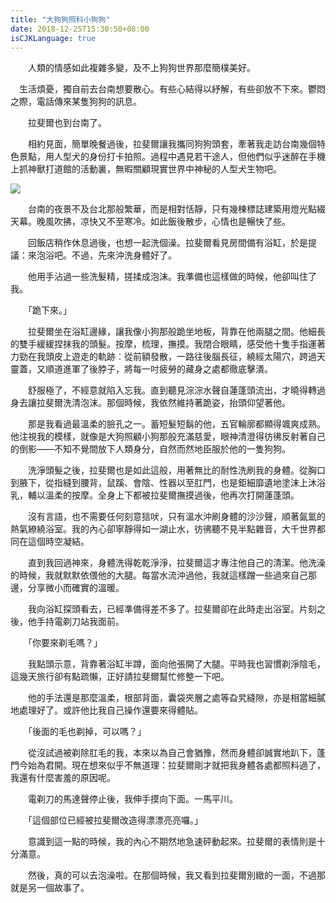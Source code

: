 ```yaml
---
title: "大狗狗照料小狗狗"
date: 2018-12-25T15:30:50+08:00
isCJKLanguage: true
---
```


　　人類的情感如此複雜多變，及不上狗狗世界那麼簡樸美好。

　生活煩憂，獨自前去台南想要散心。有些心結得以紓解，有些卻放不下來。鬱悶之際，電話傳來某隻狗狗的訊息。

　　拉斐爾也到台南了。

　　相約見面，簡單晚餐過後，拉斐爾讓我攜同狗狗頭套，牽著我走訪台南幾個特色景點，用人型犬的身份打卡拍照。過程中遇見若干途人，但他們似乎迷醉在手機上抓神獸打道館的活動裏，無暇關顧現實世界中神秘的人型犬生物吧。

![](https://i.imgur.com/ced7fmK.jpg)

　　台南的夜景不及台北那般繁華，而是相對恬靜，只有幾棟標誌建築用燈光點綴天幕。晚風吹拂，凉快又不至寒冷。如此飯後散步，心情也是暢快了些。

　　回飯店稍作休息過後，也想一起洗個澡。拉斐爾看見房間備有浴缸，於是提議：來泡浴吧。不過，先來沖洗身體好了。

　　他用手沾過一些洗髮精，搓揉成泡沫。我準備也這樣做的時候，他卻叫住了我。

　　「跪下來。」

　　拉斐爾坐在浴缸邊緣，讓我像小狗那般跪坐地板，背靠在他兩腿之間。他細長的雙手緩緩捏抹我的頭髮。按摩，梳理，撫摸。我閉合眼睛，感受他十隻手指運著力勁在我頭皮上遊走的軌跡︰從前額發散，一路往後腦長征，繞經太陽穴，跨過天靈蓋，又順道進軍了後脖子，將每一吋疲勞的藏身之處都徹底擊潰。

　　舒服極了，不經意就陷入忘我。直到聽見淙淙水聲自蓮蓬頭流出，才曉得轉過身去讓拉斐爾洗清泡沫。那個時候，我依然維持著跪姿，抬頭仰望著他。

　　那是我看過最溫柔的臉孔之一。蓄短髮短鬍的他，五官輪廓都顯得颯爽成熟。他注視我的模樣，就像是大狗照顧小狗那般充滿慈愛，眼神清澄得彷彿反射著自己的倒影——不知不覺間放下人類身分，自然而然地臣服於他的一隻狗狗。

　　洗淨頭髮之後，拉斐爾也是如此這般，用著無比的耐性洗刷我的身體。從胸口到腋下，從指縫到腰背，鼠蹊、會陰、性器以至肛門，也是鉅細靡遺地塗沫上沐浴乳，輔以溫柔的按摩。全身上下都被拉斐爾撫摸過後，他再次打開蓮蓬頭。

　　沒有言語，也不需要任何刻意狺吠，只有溫水沖刷身體的沙沙聲，順著氤氳的熱氣繚繞浴室。我的內心卻寧靜得如一湖止水，彷彿聽不見半點雜音，大千世界都同在這個時空凝結。

　　直到我回過神來，身體洗得乾乾淨淨，拉斐爾這才專注他自己的清潔。他洗澡的時候，我就默默依偎他的大腿。每當水流沖過他，我就這樣蹭一些過來自己那邊，分享微小而確實的溫暖。

　　我向浴缸探頭看去，已經準備得差不多了。拉斐爾卻在此時走出浴室。片刻之後，他手持電剃刀站我面前。

　　「你要來剃毛嗎？」

　　我點頭示意，背靠著浴缸半蹲，面向他張開了大腿。平時我也習慣剃淨陰毛，這幾天旅行卻有點疏懶，正好請拉斐爾幫忙修整一下吧。

　　他的手法還是那麼溫柔，根部背面，囊袋夾層之處等旮旯縫隙，亦是相當細膩地處理好了。或許他比我自己操作還要來得體貼。

　　「後面的毛也剃掉，可以嗎？」

　　從沒試過被剃除肛毛的我，本來以為自己會猶豫，然而身體卻誠實地趴下，蓬門今始為君開。現在想來似乎不無道理：拉斐爾剛才就把我身體各處都照料過了，我還有什麼害羞的原因呢。

　　電剃刀的馬達聲停止後，我伸手摸向下面。一馬平川。

　　「這個部位已經被拉斐爾改造得漂漂亮亮囉。」

　　意識到這一點的時候，我的內心不期然地急速砰動起來。拉斐爾的表情則是十分滿意。

　　然後，真的可以去泡澡啦。在那個時候，我又看到拉斐爾別緻的一面，不過那就是另一個故事了。

